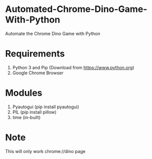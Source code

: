 ﻿# Automated-Chrome-Dino-Game-With-Python

Automate the Chrome Dino Game with Python 

# Requirements

1. Python 3 and Pip (Download from https://www.python.org)
2. Google Chrome Browser

# Modules 

1. Pyautogui (pip install pyautogui)
2. PIL (pip install pillow)
3. time (in-built)

# Note

This will only work chrome://dino page
